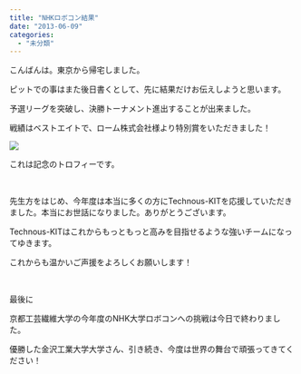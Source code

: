 ```yaml
---
title: "NHKロボコン結果"
date: "2013-06-09"
categories: 
  - "未分類"
---
```


こんばんは。東京から帰宅しました。

ピットでの事はまた後日書くとして、先に結果だけお伝えしようと思います。

予選リーグを突破し、決勝トーナメント進出することが出来ました。

戦績はベストエイトで、ローム株式会社様より特別賞をいただきました！

[![](images/37e3808047553cedb34daa9b1d7ab2a3-e1370792634396-225x300.jpg)](http://technouskit.net/blog/wp-content/uploads/2013/06/37e3808047553cedb34daa9b1d7ab2a3-e1370792634396.jpg)

これは記念のトロフィーです。

 

先生方をはじめ、今年度は本当に多くの方にTechnous-KITを応援していただきました。本当にお世話になりました。ありがとうございます。

Technous-KITはこれからもっともっと高みを目指せるような強いチームになってゆきます。

これからも温かいご声援をよろしくお願いします！

 

最後に

京都工芸繊維大学の今年度のNHK大学ロボコンへの挑戦は今日で終わりました。

優勝した金沢工業大学大学さん、引き続き、今度は世界の舞台で頑張ってきてください！
